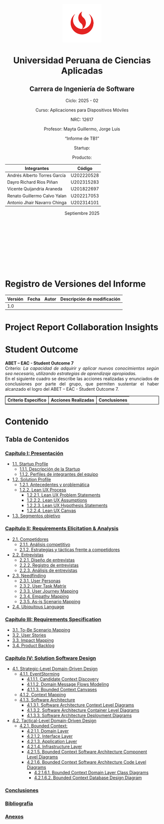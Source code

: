 <p align="center">
  <img src="./assets/logo-upc.png" alt="Logo de UPC" width="25%">
</p>

<div align="center">

# Universidad Peruana de Ciencias Aplicadas

## Carrera de Ingeniería de Software

Ciclo: 2025 - 02

Curso: Aplicaciones para Dispositivos Móviles

NRC: 12617

Profesor: Mayta Guillermo, Jorge Luis

“Informe de TB1”

Startup:

Producto:

| Integrantes                  | Código     |
| ---------------------------- | ---------- |
| Andrés Alberto Torres García | U202220528 |
| Dayro Richard Rios Piñan     | U202315283 |
| Vicente Quijandria Araneda   | U201822697 |
| Renato Guillermo Calvo Yalan | U202217053 |
| Antonio Jhair Navarro Chinga | U202314101 |

Septiembre 2025

</div>

<br>
<br>
<br>
<br>
<br>
<br>
<br>
<br>
<br>

# **Registro de Versiones del Informe**

| Versión | Fecha | Autor | Descripción de modificación |
| ------- | ----- | ----- | --------------------------- |
| 1.0     |       |       |                             |

# **Project Report Collaboration Insights**

# **Student Outcome**

<p align ="justify">
<strong> ABET – EAC - Student Outcome 7 </strong> <br>
Criterio: <em> La capacidad de adquirir y aplicar nuevos
conocimientos según sea necesario, utilizando estrategias de aprendizaje apropiadas.</em><br>
En el siguiente cuadro se describe las acciones realizadas y enunciados de
conclusiones por parte del grupo, que permiten sustentar el haber alcanzado el logro
del ABET – EAC - Student Outcome 7.</p>

<table style="border-collapse: collapse; width: 100%; border: 1px solid black;">
  <thead>
    <tr style="border-bottom: 1px solid black;">
      <th style="border-right: 1px solid black;">Criterio Específico</th>
      <th style="border-right: 1px solid black;">Acciones Realizadas</th>
      <th>Conclusiones</th>
    </tr>
  </thead>
  <tbody>
    <!-- Contenido eliminado para nuevo proyecto -->
  </tbody>
</table>

# **Contenido**

## Tabla de Contenidos

### [Capítulo I: Presentación](#capítulo-i-presentación)

- [1.1. Startup Profile](#11-startup-profile)
  - [1.1.1. Descripción de la Startup](#111-descripción-de-la-startup)
  - [1.1.2. Perfiles de integrantes del equipo](#112-perfiles-de-integrantes-del-equipo)
- [1.2. Solution Profile](#12-solution-profile)
  - [1.2.1. Antecedentes y problemática](#121-antecedentes-y-problemática)
  - [1.2.2. Lean UX Process](#122-lean-ux-process)
    - [1.2.2.1. Lean UX Problem Statements](#12221-lean-ux-problem-statements)
    - [1.2.2.2. Lean UX Assumptions](#12222-lean-ux-assumptions)
    - [1.2.2.3. Lean UX Hypothesis Statements](#12223-lean-ux-hypothesis-statements)
    - [1.2.2.4. Lean UX Canvas](#12224-lean-ux-canvas)
- [1.3. Segmentos objetivo](#13-segmentos-objetivo)

### [Capítulo II: Requirements Elicitation & Analysis](#capítulo-ii-requirements-elicitation--analysis)

- [2.1. Competidores](#21-competidores)
  - [2.1.1. Análisis competitivo](#211-análisis-competitivo)
  - [2.1.2. Estrategias y tácticas frente a competidores](#212-estrategias-y-tácticas-frente-a-competidores)
- [2.2. Entrevistas](#22-entrevistas)
  - [2.2.1. Diseño de entrevistas](#221-diseño-de-entrevistas)
  - [2.2.2. Registro de entrevistas](#222-registro-de-entrevistas)
  - [2.2.3. Análisis de entrevistas](#223-análisis-de-entrevistas)
- [2.3. Needfinding](#23-needfinding)
  - [2.3.1. User Personas](#231-user-personas)
  - [2.3.2. User Task Matrix](#232-user-task-matrix)
  - [2.3.3. User Journey Mapping](#233-user-journey-mapping)
  - [2.3.4. Empathy Mapping](#234-empathy-mapping)
  - [2.3.5. As-is Scenario Mapping](#235-as-is-scenario-mapping)
- [2.4. Ubiquitous Language](#24-ubiquitous-language)

### [Capítulo III: Requirements Specification](#capítulo-iii-requirements-specification)

- [3.1. To-Be Scenario Mapping](#31-to-be-scenario-mapping)
- [3.2. User Stories](#32-user-stories)
- [3.3. Impact Mapping](#33-impact-mapping)
- [3.4. Product Backlog](#34-product-backlog)

### [Capítulo IV: Solution Software Design](#capítulo-iv-solution-software-design)

- [4.1. Strategic-Level Domain-Driven Design](#41-strategic-level-domain-driven-design)
  - [4.1.1. EventStorming](#411-eventstorming)
    - [4.1.1.1. Candidate Context Discovery](#4111-candidate-context-discovery)
    - [4.1.1.2. Domain Message Flows Modeling](#4112-domain-message-flows-modeling)
    - [4.1.1.3. Bounded Context Canvases](#4113-bounded-context-canvases)
  - [4.1.2. Context Mapping](#412-context-mapping)
  - [4.1.3. Software Architecture](#413-software-architecture)
    - [4.1.3.1. Software Architecture Context Level Diagrams](#4131-software-architecture-context-level-diagrams)
    - [4.1.3.2. Software Architecture Container Level Diagrams](#4132-software-architecture-container-level-diagrams)
    - [4.1.3.3. Software Architecture Deployment Diagrams](#4133-software-architecture-deployment-diagrams)
- [4.2. Tactical-Level Domain-Driven Design](#42-tactical-level-domain-driven-design)
  - [4.2.1. Bounded Context: <Bounded Context Name>](#42x-bounded-context-bounded-context-name)
    - [4.2.1.1. Domain Layer](#42x1-domain-layer)
    - [4.2.1.2. Interface Layer](#42x2-interface-layer)
    - [4.2.1.3. Application Layer](#42x3-application-layer)
    - [4.2.1.4. Infrastructure Layer](#42x4-infrastructure-layer)
    - [4.2.1.5. Bounded Context Software Architecture Component Level Diagrams](#42x5-bounded-context-software-architecture-component-level-diagrams)
    - [4.2.1.6. Bounded Context Software Architecture Code Level Diagrams](#42x6-bounded-context-software-architecture-code-level-diagrams)
      - [4.2.1.6.1. Bounded Context Domain Layer Class Diagrams](#42x61-bounded-context-domain-layer-class-diagrams)
      - [4.2.1.6.2. Bounded Context Database Design Diagram](#42x62-bounded-context-database-design-diagram)

### [Conclusiones](/report/chapter5/chapter-5.md#conclusiones)

### [Bibliografía](/report/chapter5/chapter-5.md#bibliografía)

### [Anexos](/report/chapter5/chapter-5.md#anexos)

